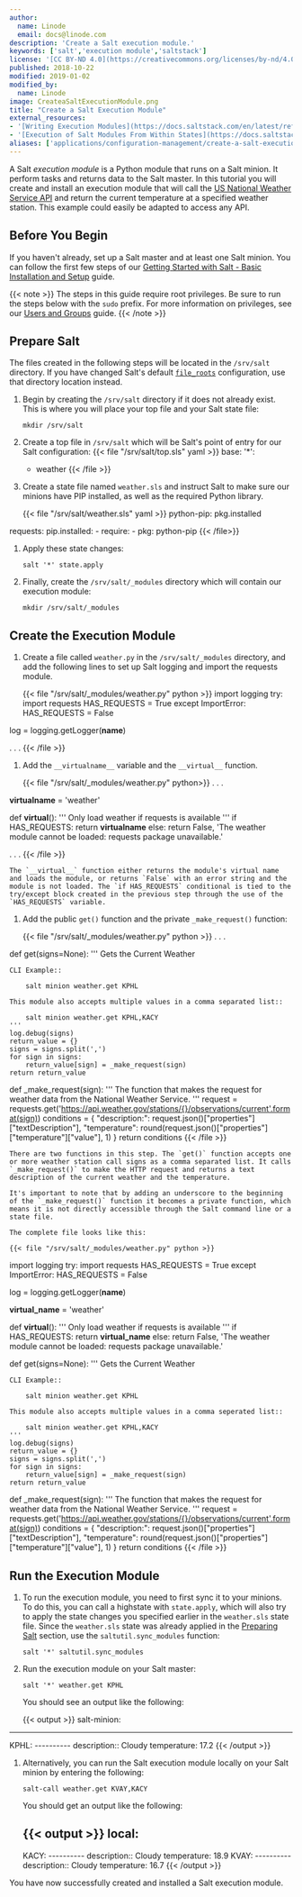 ```yaml
---
author:
  name: Linode
  email: docs@linode.com
description: 'Create a Salt execution module.'
keywords: ['salt','execution module','saltstack']
license: '[CC BY-ND 4.0](https://creativecommons.org/licenses/by-nd/4.0)'
published: 2018-10-22
modified: 2019-01-02
modified_by:
  name: Linode
image: CreateaSaltExecutionModule.png
title: "Create a Salt Execution Module"
external_resources:
- '[Writing Execution Modules](https://docs.saltstack.com/en/latest/ref/modules/)'
- '[Execution of Salt Modules From Within States](https://docs.saltstack.com/en/latest/ref/states/all/salt.states.module.html#execution-of-salt-modules-from-within-states)'
aliases: ['applications/configuration-management/create-a-salt-execution-module/']
---
```


A Salt *execution module* is a Python module that runs on a Salt minion. It perform tasks and returns data to the Salt master. In this tutorial you will create and install an execution module that will call the [US National Weather Service API](https://forecast-v3.weather.gov/documentation) and return the current temperature at a specified weather station. This example could easily be adapted to access any API.

## Before You Begin

If you haven't already, set up a Salt master and at least one Salt minion. You can follow the first few steps of our [Getting Started with Salt - Basic Installation and Setup](https://www.linode.com/docs/applications/configuration-management/getting-started-with-salt-basic-installation-and-setup/) guide.

{{< note >}}
The steps in this guide require root privileges. Be sure to run the steps below with the `sudo` prefix. For more information on privileges, see our [Users and Groups](/docs/tools-reference/linux-users-and-groups/) guide.
{{< /note >}}

## Prepare Salt

The files created in the following steps will be located in the `/srv/salt` directory. If you have changed Salt's default [`file_roots`](https://docs.saltstack.com/en/latest/ref/configuration/master.html#std:conf_master-file_roots) configuration, use that directory location instead.

1.  Begin by creating the `/srv/salt` directory if it does not already exist. This is where you will place your top file and your Salt state file:

        mkdir /srv/salt

1.  Create a top file in `/srv/salt` which will be Salt's point of entry for our Salt configuration:
    {{< file "/srv/salt/top.sls" yaml >}}
base:
  '*':
    - weather
{{< /file >}}

1.  Create a state file named `weather.sls` and instruct Salt to make sure our minions have PIP installed, as well as the required Python library.

    {{< file "/srv/salt/weather.sls" yaml >}}
python-pip:
  pkg.installed

requests:
  pip.installed:
    - require:
      - pkg: python-pip
{{< /file>}}

1.  Apply these state changes:

        salt '*' state.apply

1.  Finally, create the `/srv/salt/_modules` directory which will contain our execution module:

        mkdir /srv/salt/_modules

## Create the Execution Module

1.  Create a file called `weather.py` in the `/srv/salt/_modules` directory, and add the following lines to set up Salt logging and import the requests module.

    {{< file "/srv/salt/_modules/weather.py" python >}}
import logging
try:
    import requests
    HAS_REQUESTS = True
except ImportError:
    HAS_REQUESTS = False

log = logging.getLogger(__name__)

. . .
{{< /file >}}

1. Add the `__virtualname__` variable and the `__virtual__` function.

    {{< file "/srv/salt/_modules/weather.py" python>}}
. . .

__virtualname__ = 'weather'

def __virtual__():
    '''
    Only load weather if requests is available
    '''
    if HAS_REQUESTS:
        return __virtualname__
    else:
        return False, 'The weather module cannot be loaded: requests package unavailable.'

. . .
{{< /file >}}

    The `__virtual__` function either returns the module's virtual name and loads the module, or returns `False` with an error string and the module is not loaded. The `if HAS_REQUESTS` conditional is tied to the try/except block created in the previous step through the use of the `HAS_REQUESTS` variable.

1.  Add the public `get()` function and the private `_make_request()` function:

    {{< file "/srv/salt/_modules/weather.py" python >}}
. . .

def get(signs=None):
    '''
    Gets the Current Weather

    CLI Example::

        salt minion weather.get KPHL

    This module also accepts multiple values in a comma separated list::

        salt minion weather.get KPHL,KACY
    '''
    log.debug(signs)
    return_value = {}
    signs = signs.split(',')
    for sign in signs:
        return_value[sign] = _make_request(sign)
    return return_value

def _make_request(sign):
    '''
    The function that makes the request for weather data from the National Weather Service.
    '''
    request = requests.get('https://api.weather.gov/stations/{}/observations/current'.format(sign))
    conditions = {
        "description:": request.json()["properties"]["textDescription"],
        "temperature": round(request.json()["properties"]["temperature"]["value"], 1)
    }
    return conditions
{{< /file >}}

    There are two functions in this step. The `get()` function accepts one or more weather station call signs as a comma separated list. It calls `_make_request()` to make the HTTP request and returns a text description of the current weather and the temperature.

    It's important to note that by adding an underscore to the beginning of the `_make_request()` function it becomes a private function, which means it is not directly accessible through the Salt command line or a state file.

    The complete file looks like this:

    {{< file "/srv/salt/_modules/weather.py" python >}}
import logging
try:
    import requests
    HAS_REQUESTS = True
except ImportError:
    HAS_REQUESTS = False

log = logging.getLogger(__name__)

__virtual_name__ = 'weather'

def __virtual__():
    '''
    Only load weather if requests is available
    '''
    if HAS_REQUESTS:
        return __virtual_name__
    else:
        return False, 'The weather module cannot be loaded: requests package unavailable.'


def get(signs=None):
    '''
    Gets the Current Weather

    CLI Example::

        salt minion weather.get KPHL

    This module also accepts multiple values in a comma seperated list::

        salt minion weather.get KPHL,KACY
    '''
    log.debug(signs)
    return_value = {}
    signs = signs.split(',')
    for sign in signs:
        return_value[sign] = _make_request(sign)
    return return_value

def _make_request(sign):
    '''
    The function that makes the request for weather data from the National Weather Service.
    '''
    request = requests.get('https://api.weather.gov/stations/{}/observations/current'.format(sign))
    conditions = {
        "description:": request.json()["properties"]["textDescription"],
        "temperature": round(request.json()["properties"]["temperature"]["value"], 1)
    }
    return conditions
{{< /file >}}

## Run the Execution Module

1.  To run the execution module, you need to first sync it to your minions. To do this, you can call a highstate with `state.apply`, which will also try to apply the state changes you specified earlier in the `weather.sls` state file. Since the `weather.sls` state was already applied in the [Preparing Salt](#preparing-salt) section, use the `saltutil.sync_modules` function:

        salt '*' saltutil.sync_modules

1.  Run the execution module on your Salt master:

        salt '*' weather.get KPHL

    You should see an output like the following:

    {{< output >}}
salt-minion:
----------
KPHL:
    ----------
    description::
        Cloudy
    temperature:
        17.2
{{< /output >}}

1.  Alternatively, you can run the Salt execution module locally on your Salt minion by entering the following:

        salt-call weather.get KVAY,KACY

    You should get an output like the following:

    {{< output >}}
local:
    ----------
    KACY:
        ----------
        description::
            Cloudy
        temperature:
            18.9
    KVAY:
        ----------
        description::
            Cloudy
        temperature:
            16.7
{{< /output >}}

You have now successfully created and installed a Salt execution module.
